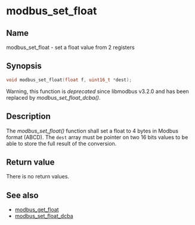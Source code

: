 # modbus_set_float

## Name

modbus_set_float - set a float value from 2 registers

## Synopsis

```c
void modbus_set_float(float f, uint16_t *dest);
```

Warning, this function is *deprecated* since libmodbus v3.2.0 and has been
replaced by *modbus_set_float_dcba()*.

## Description

The *modbus_set_float()* function shall set a float to 4 bytes in Modbus format
(ABCD). The `dest` array must be pointer on two 16 bits values to be able to
store the full result of the conversion.

## Return value

There is no return values.

## See also

- [modbus_get_float](modbus_get_float)
- [modbus_set_float_dcba](modbus_set_float_dcba)
